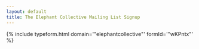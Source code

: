 ```yaml
---
layout: default
title: The Elephant Collective Mailing List Signup
---
```


{% include typeform.html domain='"elephantcollective"' formId='"wKPntx"' %}
